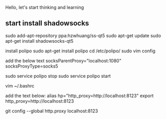 Hello, let's start thinking and learning

##  start install shadowsocks
sudo add-apt-repository ppa:hzwhuang/ss-qt5
sudo apt-get update
sudo apt-get install shadowsocks-qt5

install polipo
sudo apt-get install polipo
cd /etc/polipo/
sudo vim config

add the below text
socksParentProxy="localhost:1080"
socksProxyType=socks5


sudo service polipo stop
sudo service polipo start


vim ~/.bashrc

add the text below:
alias hp="http_proxy=http://localhost:8123"
export http_proxy=http://localhost:8123


git config --global http.proxy localhost:8123
